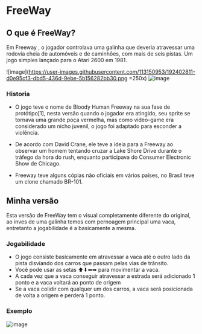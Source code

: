# FreeWay
 ## O que é FreeWay?
 Em Freeway , o jogador controlava uma galinha que deveria atravessar uma rodovia cheia de automóveis e de caminhões, com mais de seis pistas. Um jogo simples lançado para o Atari 2600 em 1981.
 
 ![image](https://user-images.githubusercontent.com/113150953/192402811-d0e95cf3-dbd5-436d-9ebe-5b156282bb30.png =250x)
 ![image](https://user-images.githubusercontent.com/113150953/192402928-2d8fc07f-31c8-4dac-bdfc-ecf5c06af1f6.png)


 ### Historia
 - O jogo teve o nome de Bloody Human Freeway na sua fase de protótipo[1], nesta versão quando o jogador era atingido, seu sprite se tornava uma grande poça vermelha, mas como video-game era considerado um nicho juvenil, o jogo foi adaptado para esconder a violência.

 - De acordo com David Crane, ele teve a ideia para a Freeway ao observar um homem tentando cruzar a Lake Shore Drive durante o tráfego da hora do rush, enquanto participava do Consumer Electronic Show de Chicago.

 - Freeway teve alguns cópias não oficiais em vários países, no Brasil teve um clone chamado BR-101.
 ## Minha versão
 Esta versão de FreeWay tem o visual completamente diferente do original, ao inves de uma galinha temos com pernoagem principal uma vaca, entretanto a jogabilidade é a basicamente a mesma.
 ### Jogabilidade
 - O jogo consiste basicamente em atravessar a vaca até o outro lado da pista disviando dos carros que passam pelas vias de trânsito.
 - Você pode usar as setas ⬆⬇⬅➡ para movimentar a vaca. 
 - A cada vez que a vaca conseguir atravessar a estrada será adicionado 1 ponto e a vaca voltará ao ponto de origem
 - Se a vaca colidir com qualquer um dos carros, a vaca será posicionada de volta a origem e perderá 1 ponto.
 ### Exemplo
 
![image](https://user-images.githubusercontent.com/113150953/192403070-0f9e6c1f-54fc-4f07-b3ce-f943c914e9e4.png)

